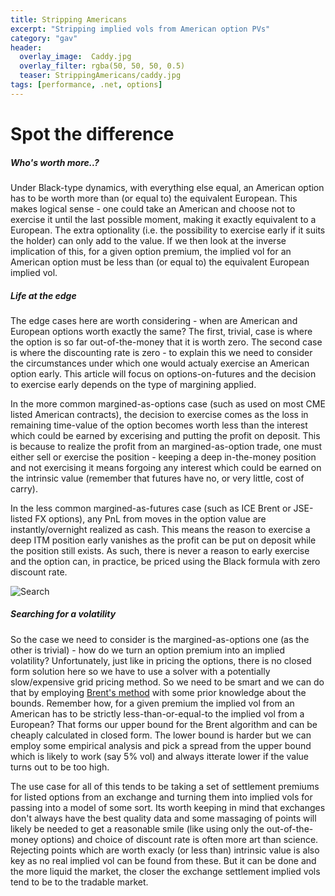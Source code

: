 ```yaml
---
title: Stripping Americans
excerpt: "Stripping implied vols from American option PVs"
category: "gav"
header:
  overlay_image:  Caddy.jpg
  overlay_filter: rgba(50, 50, 50, 0.5)
  teaser: StrippingAmericans/caddy.jpg
tags: [performance, .net, options]
---
```


# Spot the difference
##### *Who's worth more..?*

Under Black-type dynamics, with everything else equal, an American option has to be worth more than (or equal to) the equivalent European.  This makes logical sense - one could take an American and choose not to exercise it until the last possible moment, making it exactly equivalent to a European.  The extra optionality (i.e. the possibility to exercise early if it suits the holder) can only add to the value.  If we then look at the inverse implication of this, for a given option premium, the implied vol for an American option must be less than (or equal to) the equivalent European implied vol.

##### *Life at the edge*

The edge cases here are worth considering - when are American and European options worth exactly the same?  The first, trivial, case is where the option is so far out-of-the-money that it is worth zero.  The second case is where the discounting rate is zero - to explain this we need to consider the circumstances under which one would actualy exercise an American option early.  This article will focus on options-on-futures and the decision to exercise early depends on the type of margining applied.  

In the more common margined-as-options case (such as used on most CME listed American contracts), the decision to exercise comes as the loss in remaining time-value of the option becomes worth less than the interest which could be earned by excerising and putting the profit on deposit.  This is because to realize the profit from an margined-as-option trade, one must either sell or exercise the position - keeping a deep in-the-money position and not exercising it means forgoing any interest which could be earned on the intrinsic value (remember that futures have no, or very little, cost of carry).  

In the less common margined-as-futures case (such as ICE Brent or JSE-listed FX options), any PnL from moves in the option value are instantly/overnight realized as cash.  This means the reason to exercise a deep ITM position early vanishes as the profit can be put on deposit while the position still exists.  As such, there is never a reason to early exercise and the option can, in practice, be priced using the Black formula with zero discount rate. 

![Search](https://cetus.io/images/strippingAmericans/Search.jpg)

##### *Searching for a volatility*

So the case we need to consider is the margined-as-options one (as the other is trivial) - how do we turn an option premium into an implied volatility?  Unfortunately, just like in pricing the options, there is no closed form solution here so we have to use a solver with a potentially slow/expensive grid pricing method.  So we need to be smart and we can do that by employing [Brent's method](https://en.wikipedia.org/wiki/Brent%27s_method) with some prior knowledge about the bounds.  Remember how, for a given premium the implied vol from an American has to be strictly less-than-or-equal-to the implied vol from a European?  That forms our upper bound for the Brent algorithm and can be cheaply calculated in closed form.  The lower bound is harder but we can employ some empirical analysis and pick a spread from the upper bound which is likely to work (say 5% vol) and always itterate lower if the value turns out to be too high.

The use case for all of this tends to be taking a set of settlement premiums for listed options from an exchange and turning them into implied vols for passing into a model of some sort.  Its worth keeping in mind that exchanges don't always have the best quality data and some massaging of points will likely be needed to get a reasonable smile (like using only the out-of-the-money options) and choice of discount rate is often more art than science. Rejecting points which are worth exacly (or less than) intrinsic value is also key as no real implied vol can be found from these.  But it can be done and the more liquid the market, the closer the exchange settlement implied vols tend to be to the tradable market. 